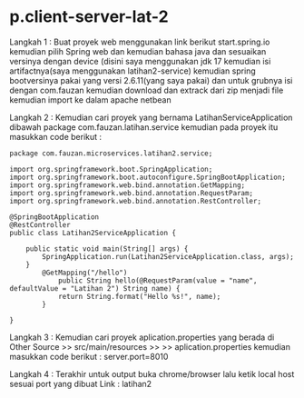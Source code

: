 # p.client-server-lat-2
Langkah 1 :
Buat proyek web menggunakan link berikut start.spring.io kemudian pilih Spring web dan kemudian bahasa java dan sesuaikan versinya dengan device (disini saya menggunakan jdk 17 kemudian isi artifactnya(saya menggunakan latihan2-service) kemudian spring bootversinya pakai yang versi 2.6.11(yang saya pakai) dan untuk grubnya isi dengan com.fauzan kemudian download dan extrack dari zip menjadi file kemudian import ke dalam apache netbean


Langkah 2 :
Kemudian cari proyek yang bernama LatihanServiceApplication dibawah package com.fauzan.latihan.service kemudian pada proyek itu masukkan code berikut :
```
package com.fauzan.microservices.latihan2.service;

import org.springframework.boot.SpringApplication;
import org.springframework.boot.autoconfigure.SpringBootApplication;
import org.springframework.web.bind.annotation.GetMapping;
import org.springframework.web.bind.annotation.RequestParam;
import org.springframework.web.bind.annotation.RestController;

@SpringBootApplication
@RestController
public class Latihan2ServiceApplication {

	public static void main(String[] args) {
		SpringApplication.run(Latihan2ServiceApplication.class, args);
	}
        @GetMapping("/hello")
            public String hello(@RequestParam(value = "name", defaultValue = "Latihan 2") String name) {
            return String.format("Hello %s!", name);
        }

}
```
Langkah 3 :
Kemudian cari proyek aplication.properties yang berada di Other Source >> src/main/resources >> >> aplication.properties kemudian masukkan code berikut :
server.port=8010


Langkah 4 :
Terakhir untuk output buka chrome/browser lalu ketik local host sesuai port yang dibuat
Link : latihan2
